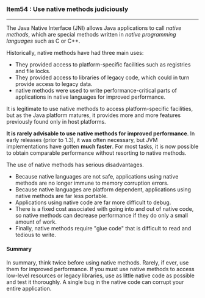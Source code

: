 ### Item54 : Use native methods judiciously

----------

The Java Native Interface (JNI) allows Java applications to call *native methods*, which are special methods written in *native programming languages* such as C or C++.

Historically, native methods have had three main uses:

- They provided access to platform-specific facilities such as registries and file locks.
- They provided access to libraries of legacy code, which could in turn provide access to legacy data.
- native methods were used to write performance-critical parts of applications in native languages for improved performance.

It is legitimate to use native methods to access platform-specific facilities, but as the Java platform matures, it provides more and more features previously found only in host platforms.

**It is rarely advisable to use native methods for improved performance**. In early releases (prior to 1.3), it was often necessary, but JVM implementations have gotten **much faster**. For most tasks, it is now possible to obtain comparable performance without resorting to native methods.

The use of native methods has serious disadvantages. 

- Because native languages are not safe, applications using native methods are no longer immune to memory corruption errors. 
- Because native languages are platform dependent, applications using native methods are far less portable. 
- Applications using native code are far more difficult to debug. 
- There is a fixed cost associated with going into and out of native code, so native methods can decrease performance if they do only a small amount of work. 
- Finally, native methods require "glue code" that is difficult to read and tedious to write.

#### Summary

In summary, think twice before using native methods. Rarely, if ever, use them for improved performance. If you must use native methods to access low-level resources or legacy libraries, use as little native code as possible and test it thoroughly. A single bug in the native code can corrupt your entire application.